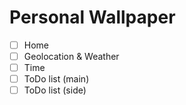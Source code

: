 # Personal Wallpaper

- [ ] Home
- [ ] Geolocation & Weather
- [ ] Time
- [ ] ToDo list (main)
- [ ] ToDo list (side)
